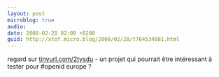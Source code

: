 ```yaml
---
layout: post
microblog: true
audio: 
date: 2008-02-28 02:00 +0200
guid: http://xtof.micro.blog/2008/02/28/t764534081.html
---
```

regard sur [tinyurl.com/2tysdu](http://tinyurl.com/2tysdu) - un projet qui pourrait être intéressant à tester pour #openid europe ?
